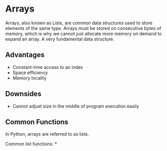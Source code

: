 # Arrays

Arrays, also known as Lists, are common data structures used to store elements of the same type. Arrays must be stored on consecutive bytes of memory, which is why we cannot just allocate more memory on demand to expand an array. A very fundamental data structure.

## Advantages
* Constant-time access to an index
* Space efficiency
* Memory locality


## Downsides
* Cannot adjust size in the middle of program execution easily

## Common Functions

In Python, arrays are referred to as lists. 

Common list functions:
* 